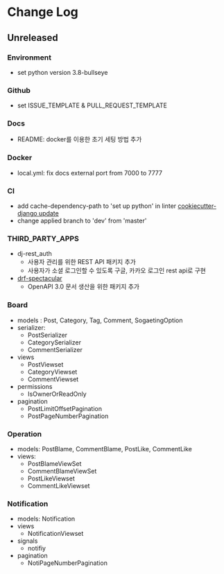 # Change Log

## Unreleased

### Environment

- set python version 3.8-bullseye

### Github

- set ISSUE_TEMPLATE & PULL_REQUEST_TEMPLATE

### Docs

- README: docker를 이용한 초기 세팅 방법 추가

### Docker

- local.yml: fix docs external port from 7000 to 7777

### CI

- add cache-dependency-path to 'set up python' in linter [cookiecutter-django update](https://github.com/cookiecutter/cookiecutter-django/pull/3520/files)
- change applied branch to 'dev' from 'master'

### THIRD_PARTY_APPS

- dj-rest_auth
  - 사용자 관리를 위한 REST API 패키지 추가
  - 사용자가 소셜 로그인할 수 있도록 구글, 카카오 로그인 rest api로 구현
- [drf-spectacular](https://drf-spectacular.readthedocs.io/en/latest/index.html)
  - OpenAPI 3.0 문서 생산을 위한 패키지 추가

### Board
- models : Post, Category, Tag, Comment, SogaetingOption
- serializer:
  - PostSerializer
  - CategorySerializer
  - CommentSerializer
- views
  - PostViewset
  - CategoryViewset
  - CommentViewset
- permissions
  - IsOwnerOrReadOnly
- pagination
  - PostLimitOffsetPagination
  - PostPageNumberPagination

### Operation

- models: PostBlame, CommentBlame, PostLike, CommentLike
- views:
  - PostBlameViewSet
  - CommentBlameViewSet
  - PostLikeViewset
  - CommentLikeViewset

### Notification

- models: Notification
- views
  - NotificationViewset
- signals
  - notifiy
- pagination
  - NotiPageNumberPagination
